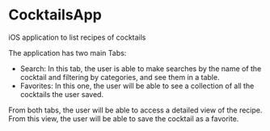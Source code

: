 # CocktailsApp
iOS application to list recipes of cocktails

The application has two main Tabs:

- Search: In this tab, the user is able to make searches by the name of the cocktail and filtering by categories, and see them in a table.
- Favorites: In this one, the user will be able to see a collection of all the cocktails the user saved.

From both tabs, the user will be able to access a detailed view of the recipe. From this view, the user will be able to save the cocktail as a favorite.